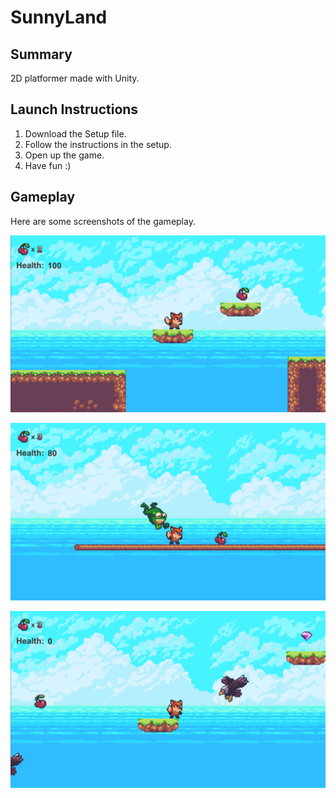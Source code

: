 # SunnyLand

## Summary
2D platformer made with Unity.

## Launch Instructions
1. Download the Setup file.
2. Follow the instructions in the setup.
3. Open up the game.
4. Have fun :)

## Gameplay
Here are some screenshots of the gameplay.

![SS1](screenshots/ss1.PNG)

![SS2](screenshots/ss2.PNG)

![SS3](screenshots/ss3.PNG)
